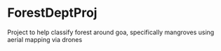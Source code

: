 # ForestDeptProj
Project to help classify forest around goa, specifically mangroves using aerial mapping via drones
